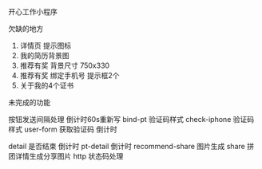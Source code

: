 
开心工作小程序

欠缺的地方
1. 详情页 提示图标
2. 我的简历背景图
3. 推荐有奖 背景尺寸 750x330
4. 推荐有奖 绑定手机号 提示框2个
5. 关于我的4个证书

未完成的功能

按钮发送间隔处理
倒计时60s重新写
bind-pt 验证码样式
check-iphone 验证码样式
user-form 获取验证码 倒计时

detail 是否结束 倒计时
pt-detail 倒计时
recommend-share 图片生成
share 拼团详情生成分享图片
http 状态码处理